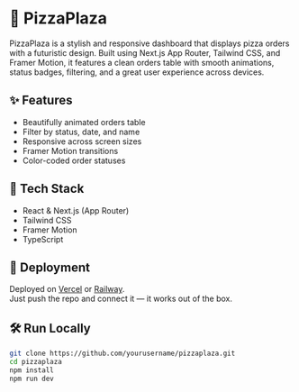 # 🍕 PizzaPlaza

PizzaPlaza is a stylish and responsive dashboard that displays pizza orders with a futuristic design. Built using Next.js App Router, Tailwind CSS, and Framer Motion, it features a clean orders table with smooth animations, status badges, filtering, and a great user experience across devices.

## ✨ Features
- Beautifully animated orders table
- Filter by status, date, and name
- Responsive across screen sizes
- Framer Motion transitions
- Color-coded order statuses

## 🧪 Tech Stack
- React & Next.js (App Router)
- Tailwind CSS
- Framer Motion
- TypeScript

## 🚀 Deployment
Deployed on [Vercel](https://vercel.com) or [Railway](https://railway.app).  
Just push the repo and connect it — it works out of the box.

## 🛠️ Run Locally

```bash
git clone https://github.com/yourusername/pizzaplaza.git
cd pizzaplaza
npm install
npm run dev
